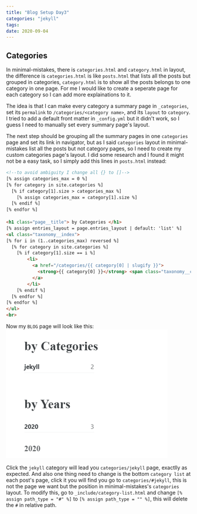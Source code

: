```yaml
---
title: "Blog Setup Day3"
categories: "jekyll"
tags: 
date: 2020-09-04
---
```


## Categories

In minimal-mistakes, there is `categories.html` and `category.html` in layout, the difference is `categories.html` is like `posts.html` that lists all the posts but grouped in categories, `category.html` is to show all the posts belongs to one category in one page. For me I would like to create a seperate page for each category so I can add more explainations to it. 

The idea is that I can make every category a summary page in `_categories`, set its `permalink` to `/categories/<category name>`, and its `layout` to `category`. I tried to add a default front matter in `_config.yml` but it didn't work, so I guess I need to manually set every summary page's layout.

The next step should be grouping all the summary pages in one `categories` page and set its link in navigator, but as I said `categories` layout in minimal-mistakes list all the posts but not category pages, so I need to create my custom categories page's layout. I did some research and I found it might not be a easy task, so I simply add this lines in `posts.html` instead:
```html
<!--to avoid ambiguity I change all {} to []-->
[% assign categories_max = 0 %]
[% for category in site.categories %]
  [% if category[1].size > categories_max %]
    [% assign categories_max = category[1].size %]
  [% endif %]
[% endfor %]

<h1 class="page__title"> by Categories </h1>
[% assign entries_layout = page.entries_layout | default: 'list' %]
<ul class="taxonomy__index">
[% for i in (1..categories_max) reversed %]
  [% for category in site.categories %]
    [% if category[1].size == i %]
        <li>
          <a href="/categories/{{ category[0] | slugify }}">
            <strong>{{ category[0] }}</strong> <span class="taxonomy__count">{{ i }}</span>
          </a>
        </li>
    [% endif %]
  [% endfor %]
[% endfor %]
</ul>
<br>
```
Now my `BLOG` page will look like this:  
![screenshot](/assets/images/2020-09-05-screenshot.png)  

Click the `jekyll` category will lead you `categories/jekyll` page, exactlly as expected. And also one thing need to change is the bottom `category list` at each post's page, click it you will find you go to `categories/#jekyll`, this is not the page we want but the position in minimal-mistakes's `categories` layout. To modify this, go to `_include/category-list.html` and change `[% assign path_type = "#" %]` to `[% assign path_type = "" %]`, this will delete the `#` in relative path.
